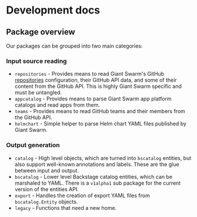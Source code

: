 # Development docs

## Package overview

Our packages can be grouped into two main categories:

### Input source reading

- `repositories` - Provides means to read Giant Swarm's GitHub [repositories](https://github.com/giantswarm/github/tree/master/repositories) configuration, their GitHub API data, and some of their content from the GitHub API. This is highly Giant Swarm specific and must be untangled.
- `appcatalog` - Provides means to parse Giant Swarm app platform catalogs and read apps from them.
- `teams` - Provides means to read GitHub teams and their members from the GitHub API.
- `helmchart` - Simple helper to parse Helm chart YAML files published by Giant Swarm.

### Output generation

- `catalog` - High level objects, which are turned into `bscatalog` entities, but also support well-known annotations and labels. These are the glue between input and output.
- `bscatalog` - Lower level Backstage catalog entities, which can be marshaled to YAML. There is a `v1alpha1` sub package for the current version of the entities API.
- `export` - Handles the creation of export YAML files from `bscatalog.Entity` objects.
- `legacy` - Functions that need a new home.
